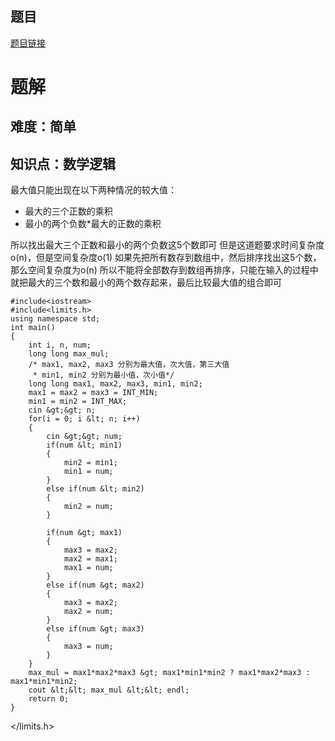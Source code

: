 ## 题目
[题目链接](https://www.nowcoder.com/practice/5f29c72b1ae14d92b9c3fa03a037ac5f?tpId=182&tqId=111149&sourceUrl=/exam/oj&channenl=wgithub&fromPut=wgithub)

# 题解

## 难度：简单
## 知识点：数学逻辑
最大值只能出现在以下两种情况的较大值：
- 最大的三个正数的乘积
- 最小的两个负数*最大的正数的乘积

所以找出最大三个正数和最小的两个负数这5个数即可
但是这道题要求时间复杂度o(n)，但是空间复杂度o(1)
如果先把所有数存到数组中，然后排序找出这5个数，那么空间复杂度为o(n)
所以不能将全部数存到数组再排序，只能在输入的过程中就把最大的三个数和最小的两个数存起来，最后比较最大值的组合即可

```
#include<iostream>
#include<limits.h>
using namespace std;
int main()
{
    int i, n, num;
    long long max_mul;
    /* max1, max2, max3 分别为最大值，次大值，第三大值
     * min1, min2 分别为最小值，次小值*/
    long long max1, max2, max3, min1, min2;
    max1 = max2 = max3 = INT_MIN;
    min1 = min2 = INT_MAX;
    cin &gt;&gt; n;
    for(i = 0; i &lt; n; i++)
    {
        cin &gt;&gt; num;
        if(num &lt; min1)
        {
            min2 = min1;
            min1 = num;
        }
        else if(num &lt; min2)
        {
            min2 = num;
        }
         
        if(num &gt; max1)
        {
            max3 = max2;
            max2 = max1;
            max1 = num;
        }
        else if(num &gt; max2)
        {
            max3 = max2;
            max2 = num;
        }
        else if(num &gt; max3)
        {
            max3 = num;
        }
    }
    max_mul = max1*max2*max3 &gt; max1*min1*min2 ? max1*max2*max3 : max1*min1*min2;
    cout &lt;&lt; max_mul &lt;&lt; endl;
    return 0;
}
```





</limits.h></iostream>